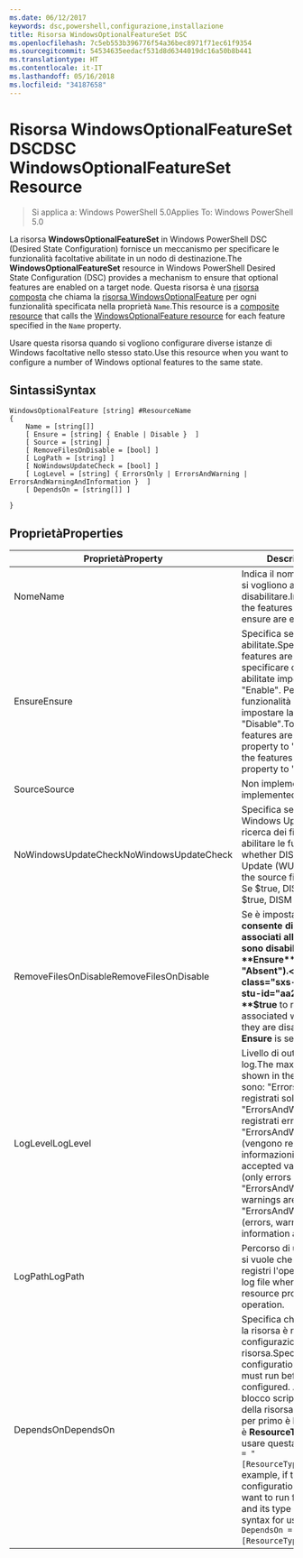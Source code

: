 ```yaml
---
ms.date: 06/12/2017
keywords: dsc,powershell,configurazione,installazione
title: Risorsa WindowsOptionalFeatureSet DSC
ms.openlocfilehash: 7c5eb553b396776f54a36bec8971f71ec61f9354
ms.sourcegitcommit: 54534635eedacf531d8d6344019dc16a50b8b441
ms.translationtype: HT
ms.contentlocale: it-IT
ms.lasthandoff: 05/16/2018
ms.locfileid: "34187658"
---
```

# <a name="dsc-windowsoptionalfeatureset-resource"></a><span data-ttu-id="aa2fc-103">Risorsa WindowsOptionalFeatureSet DSC</span><span class="sxs-lookup"><span data-stu-id="aa2fc-103">DSC WindowsOptionalFeatureSet Resource</span></span>

> <span data-ttu-id="aa2fc-104">Si applica a: Windows PowerShell 5.0</span><span class="sxs-lookup"><span data-stu-id="aa2fc-104">Applies To: Windows PowerShell 5.0</span></span>

<span data-ttu-id="aa2fc-105">La risorsa **WindowsOptionalFeatureSet** in Windows PowerShell DSC (Desired State Configuration) fornisce un meccanismo per specificare le funzionalità facoltative abilitate in un nodo di destinazione.</span><span class="sxs-lookup"><span data-stu-id="aa2fc-105">The **WindowsOptionalFeatureSet** resource in Windows PowerShell Desired State Configuration (DSC) provides a mechanism to ensure that optional features are enabled on a target node.</span></span>
<span data-ttu-id="aa2fc-106">Questa risorsa è una [risorsa composta](authoringResourceComposite.md) che chiama la [risorsa WindowsOptionalFeature](windowsOptionalFeatureResource.md) per ogni funzionalità specificata nella proprietà `Name`.</span><span class="sxs-lookup"><span data-stu-id="aa2fc-106">This resource is a [composite resource](authoringResourceComposite.md) that calls the [WindowsOptionalFeature resource](windowsOptionalFeatureResource.md) for each feature specified in the `Name` property.</span></span>

<span data-ttu-id="aa2fc-107">Usare questa risorsa quando si vogliono configurare diverse istanze di Windows facoltative nello stesso stato.</span><span class="sxs-lookup"><span data-stu-id="aa2fc-107">Use this resource when you want to configure a number of Windows optional features to the same state.</span></span>

## <a name="syntax"></a><span data-ttu-id="aa2fc-108">Sintassi</span><span class="sxs-lookup"><span data-stu-id="aa2fc-108">Syntax</span></span>

```
WindowsOptionalFeature [string] #ResourceName
{
    Name = [string[]]
    [ Ensure = [string] { Enable | Disable }  ]
    [ Source = [string] ]
    [ RemoveFilesOnDisable = [bool] ]
    [ LogPath = [string] ]
    [ NoWindowsUpdateCheck = [bool] ]
    [ LogLevel = [string] { ErrorsOnly | ErrorsAndWarning | ErrorsAndWarningAndInformation }  ]
    [ DependsOn = [string[]] ]

}
```

## <a name="properties"></a><span data-ttu-id="aa2fc-109">Proprietà</span><span class="sxs-lookup"><span data-stu-id="aa2fc-109">Properties</span></span>

|  <span data-ttu-id="aa2fc-110">Proprietà</span><span class="sxs-lookup"><span data-stu-id="aa2fc-110">Property</span></span>  |  <span data-ttu-id="aa2fc-111">Description</span><span class="sxs-lookup"><span data-stu-id="aa2fc-111">Description</span></span>   |
|---|---|
| <span data-ttu-id="aa2fc-112">Nome</span><span class="sxs-lookup"><span data-stu-id="aa2fc-112">Name</span></span>| <span data-ttu-id="aa2fc-113">Indica il nome delle funzionalità che si vogliono abilitare o disabilitare.</span><span class="sxs-lookup"><span data-stu-id="aa2fc-113">Indicates the name of the features that you want to ensure are enabled or disabled.</span></span>|
| <span data-ttu-id="aa2fc-114">Ensure</span><span class="sxs-lookup"><span data-stu-id="aa2fc-114">Ensure</span></span>| <span data-ttu-id="aa2fc-115">Specifica se le funzionalità sono abilitate.</span><span class="sxs-lookup"><span data-stu-id="aa2fc-115">Specifies whether the features are enabled.</span></span> <span data-ttu-id="aa2fc-116">Per specificare che le funzionalità sono abilitate impostare la proprietà su "Enable". Per specificare che le funzionalità sono disabilitate impostare la proprietà su "Disable".</span><span class="sxs-lookup"><span data-stu-id="aa2fc-116">To ensure that the features are enabled, set this property to "Enable" To ensure that the features are disabled, set the property to "Disable".</span></span>|
| <span data-ttu-id="aa2fc-117">Source</span><span class="sxs-lookup"><span data-stu-id="aa2fc-117">Source</span></span>| <span data-ttu-id="aa2fc-118">Non implementata.</span><span class="sxs-lookup"><span data-stu-id="aa2fc-118">Not implemented.</span></span>|
| <span data-ttu-id="aa2fc-119">NoWindowsUpdateCheck</span><span class="sxs-lookup"><span data-stu-id="aa2fc-119">NoWindowsUpdateCheck</span></span>| <span data-ttu-id="aa2fc-120">Specifica se DISM contatta Windows Update (WU) durante la ricerca dei file di origine per abilitare le funzionalità.</span><span class="sxs-lookup"><span data-stu-id="aa2fc-120">Specifies whether DISM contacts Windows Update (WU) when searching for the source files to enable features.</span></span> <span data-ttu-id="aa2fc-121">Se $true, DISM non contatta WU.</span><span class="sxs-lookup"><span data-stu-id="aa2fc-121">If $true, DISM does not contact WU.</span></span>|
| <span data-ttu-id="aa2fc-122">RemoveFilesOnDisable</span><span class="sxs-lookup"><span data-stu-id="aa2fc-122">RemoveFilesOnDisable</span></span>| <span data-ttu-id="aa2fc-123">Se è impostata su **$true** consente di rimuovere tutti i file associati alle funzionalità quando sono disabilitate (ossia, quando **Ensure** è impostata su "Absent").</span><span class="sxs-lookup"><span data-stu-id="aa2fc-123">Set to **$true** to remove all files associated with the features when they are disabled (that is, when **Ensure** is set to "Absent").</span></span>|
| <span data-ttu-id="aa2fc-124">LogLevel</span><span class="sxs-lookup"><span data-stu-id="aa2fc-124">LogLevel</span></span>| <span data-ttu-id="aa2fc-125">Livello di output massimo per i log.</span><span class="sxs-lookup"><span data-stu-id="aa2fc-125">The maximum output level shown in the logs.</span></span> <span data-ttu-id="aa2fc-126">I valori consentiti sono: "ErrorsOnly" (vengono registrati solo gli errori), "ErrorsAndWarning" (vengono registrati errori e avvisi) e "ErrorsAndWarningAndInformation" (vengono registrati errori, avvisi e informazioni di debug).</span><span class="sxs-lookup"><span data-stu-id="aa2fc-126">The accepted values are: "ErrorsOnly" (only errors are logged), "ErrorsAndWarning" (errors and warnings are logged), and "ErrorsAndWarningAndInformation" (errors, warnings, and debug information are logged).</span></span>|
| <span data-ttu-id="aa2fc-127">LogPath</span><span class="sxs-lookup"><span data-stu-id="aa2fc-127">LogPath</span></span>| <span data-ttu-id="aa2fc-128">Percorso di un file di registro in cui si vuole che il provider di risorse registri l'operazione.</span><span class="sxs-lookup"><span data-stu-id="aa2fc-128">The path to a log file where you want the resource provider to log the operation.</span></span>|
| <span data-ttu-id="aa2fc-129">DependsOn</span><span class="sxs-lookup"><span data-stu-id="aa2fc-129">DependsOn</span></span>| <span data-ttu-id="aa2fc-130">Specifica che prima di configurare la risorsa è necessario eseguire la configurazione di un'altra risorsa.</span><span class="sxs-lookup"><span data-stu-id="aa2fc-130">Specifies that the configuration of another resource must run before this resource is configured.</span></span> <span data-ttu-id="aa2fc-131">Ad esempio, se l'ID del blocco script di configurazione della risorsa che si vuole eseguire per primo è __ResourceName__ e il tipo è __ResourceType__, la sintassi per usare questa proprietà è `DependsOn = "[ResourceType]ResourceName"`.</span><span class="sxs-lookup"><span data-stu-id="aa2fc-131">For example, if the ID of the resource configuration script block that you want to run first is __ResourceName__ and its type is __ResourceType__, the syntax for using this property is `DependsOn = "[ResourceType]ResourceName"`.</span></span>|